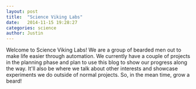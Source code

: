 ```yaml
---
layout: post
title:  "Science Viking Labs"
date:   2014-11-15 19:28:27
categories: science
author: Justin
---
```

Welcome to Science Viking Labs! We are a group of bearded men out to make life easier through automation.
We currently have a couple of projects in the planning phase and plan to use this blog to show our progress along 
the way. It'll also be where we talk about other interests and showcase experiments we do outside of normal projects.
So, in the mean time, grow a beard!
